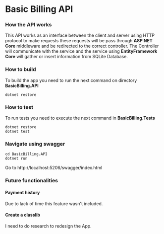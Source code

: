 # Basic Billing API

### How the API works
This API works as an interface between the client and server using HTTP protocol to make requests these requests will be pass through **ASP NET Core** middleware and be redirected to the correct controller. The Controller will communicate with the service and the service using **EntityFramework Core** will gather or insert information from SQLite Database.
### How to build
To build the app you need to run the next command on directory **BasicBilling.API**

```
dotnet restore
```

### How to test
To run tests you need to execute the next command in **BasicBilling.Tests**
```
dotnet restore
dotnet test
```
### Navigate using swagger
```
cd BasicBilling.API
dotnet run
```
Go to http://localhost:5206/swagger/index.html

### Future functionalities

#### Payment history
Due to lack of time this feature wasn't included.
#### Create a classlib
I need to do research to redesign the App.
